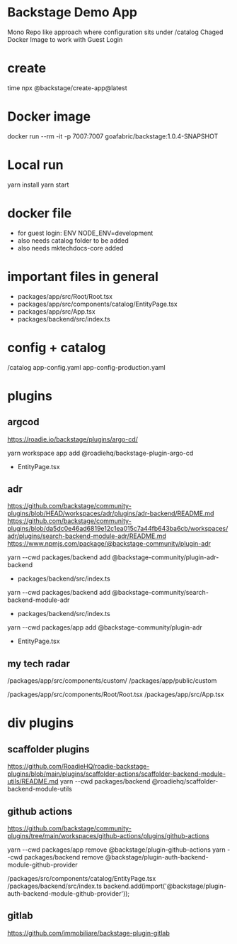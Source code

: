 # Backstage Demo App
Mono Repo like approach where configuration sits under /catalog
Chaged Docker Image to work with Guest Login

# create
time npx @backstage/create-app@latest

# Docker image
docker run --rm -it -p 7007:7007 goafabric/backstage:1.0.4-SNAPSHOT

# Local run
yarn install
yarn start

# docker file
- for guest login: ENV NODE_ENV=development
- also needs catalog folder to be added
- also needs mktechdocs-core added

# important files in general
- packages/app/src/Root/Root.tsx
- packages/app/src/components/catalog/EntityPage.tsx
- packages/app/src/App.tsx
- packages/backend/src/index.ts

# config + catalog
/catalog
app-config.yaml
app-config-production.yaml
                      

# plugins

## argcod
https://roadie.io/backstage/plugins/argo-cd/

yarn workspace app add @roadiehq/backstage-plugin-argo-cd
- EntityPage.tsx

 
## adr
https://github.com/backstage/community-plugins/blob/HEAD/workspaces/adr/plugins/adr-backend/README.md
https://github.com/backstage/community-plugins/blob/da5dc0e46ad6819e12c1ea015c7a44fb643ba6cb/workspaces/adr/plugins/search-backend-module-adr/README.md
https://www.npmjs.com/package/@backstage-community/plugin-adr

yarn --cwd packages/backend add @backstage-community/plugin-adr-backend
- packages/backend/src/index.ts

yarn --cwd packages/backend add @backstage-community/search-backend-module-adr
- packages/backend/src/index.ts

yarn --cwd packages/app add @backstage-community/plugin-adr
- EntityPage.tsx


## my tech radar
/packages/app/src/components/custom/
/packages/app/public/custom

/packages/app/src/components/Root/Root.tsx
/packages/app/src/App.tsx
                         

# div plugins

## scaffolder plugins
https://github.com/RoadieHQ/roadie-backstage-plugins/blob/main/plugins/scaffolder-actions/scaffolder-backend-module-utils/README.md
yarn --cwd packages/backend @roadiehq/scaffolder-backend-module-utils

## github actions
https://github.com/backstage/community-plugins/tree/main/workspaces/github-actions/plugins/github-actions

yarn --cwd packages/app remove @backstage/plugin-github-actions
yarn --cwd packages/backend remove @backstage/plugin-auth-backend-module-github-provider

/packages/src/components/catalog/EntityPage.tsx
/packages/backend/src/index.ts
backend.add(import('@backstage/plugin-auth-backend-module-github-provider'));

## gitlab
https://github.com/immobiliare/backstage-plugin-gitlab